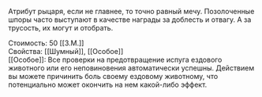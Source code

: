 Атрибут рыцаря, если не главнее, то точно равный мечу. Позолоченные шпоры часто выступают в качестве награды за доблесть и отвагу. А за трусость, их могут и отобрать.


Стоимость: 50 [[З.М.]]<br>
Свойства: [[Шумный]], [[Особое]]<br>
[[Особое]]: Все проверки на предотвращение испуга ездового животного или его неповиновения автоматически успешны. Действием вы можете причинить боль своему ездовому животному, что потенциально может окончить на нем какой-либо эффект.